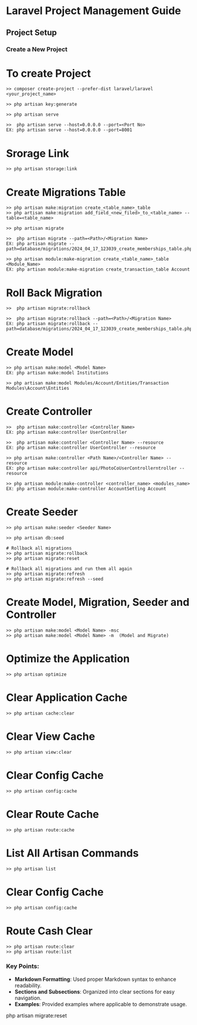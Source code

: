 # Laravel Project Management Guide

## Project Setup

### Create a New Project


# To create Project
    >> composer create-project --prefer-dist laravel/laravel <your_project_name>

    >> php artisan key:generate

    >> php artisan serve

    >>  php artisan serve --host=0.0.0.0 --port=<Port No>
    EX: php artisan serve --host=0.0.0.0 --port=8001


# Srorage Link
    >> php artisan storage:link


# Create Migrations Table
    >> php artisan make:migration create_<table_name>_table
    >> php artisan make:migration add_field_<new_filed>_to_<table_name> --table=<table_name>

    >> php artisan migrate

    >>  php artisan migrate --path=<Path>/<Migration Name>
    EX: php artisan migrate --path=database/migrations/2024_04_17_123039_create_memberships_table.php

    >> php artisan module:make-migration create_<table_name>_table <Module_Name>
    EX: php artisan module:make-migration create_transaction_table Account


# Roll Back Migration
    >>  php artisan migrate:rollback 

    >>  php artisan migrate:rollback --path=<Path>/<Migration Name>
    EX: php artisan migrate:rollback --path=database/migrations/2024_04_17_123039_create_memberships_table.php


# Create Model
    >> php artisan make:model <Model Name>
    EX: php artisan make:model Institutions

    >> php artisan make:model Modules/Account/Entities/Transaction
    Modules\Account\Entities



# Create Controller
    >>  php artisan make:controller <Controller Name> 
    EX: php artisan make:controller UserController 

    >>  php artisan make:controller <Controller Name> --resource
    EX: php artisan make:controller UserController --resource

    >> php artisan make:controller <Path Name>/<Controller Name> --resource
    EX: php artisan make:controller api/PhotoCoUserControllerntroller --resource

    >> php artisan module:make-controller <controller_name> <modules_name>
    EX: php artisan module:make-controller AccountSetting Account



# Create Seeder
    >> php artisan make:seeder <Seeder Name>

    >> php artisan db:seed

    # Rollback all migrations
    >> php artisan migrate:rollback
    >> php artisan migrate:reset

    # Rollback all migrations and run them all again
    >> php artisan migrate:refresh
    >> php artisan migrate:refresh --seed



# Create Model, Migration, Seeder and Controller 
    >> php artisan make:model <Model Name> -msc
    >> php artisan make:model <Model Name> -m  (Model and Migrate)


# Optimize the Application
    >> php artisan optimize


# Clear Application Cache
    >> php artisan cache:clear


# Clear View Cache
    >> php artisan view:clear


# Clear Config Cache
    >> php artisan config:cache


# Clear Route Cache
    >> php artisan route:cache


# List All Artisan Commands
    >> php artisan list


# Clear Config Cache
    >> php artisan config:cache

# Route Cash Clear 
    >> php artisan route:clear
    >> php artisan route:list


### Key Points:
- **Markdown Formatting**: Used proper Markdown syntax to enhance readability.
- **Sections and Subsections**: Organized into clear sections for easy navigation.
- **Examples**: Provided examples where applicable to demonstrate usage.


php artisan migrate:reset


